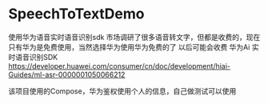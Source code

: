 # SpeechToTextDemo
使用华为语音实时语音识别sdk
市场调研了很多语音转文字，但都是收费的，现在只有华为是免费使用，当然选择华为使用华为免费的了
以后可能会收费
华为Ai 实时语音识别SDK
https://developer.huawei.com/consumer/cn/doc/development/hiai-Guides/ml-asr-0000001050066212

该项目使用的Compose，华为鉴权使用个人的信息，自己做测试可以使用
